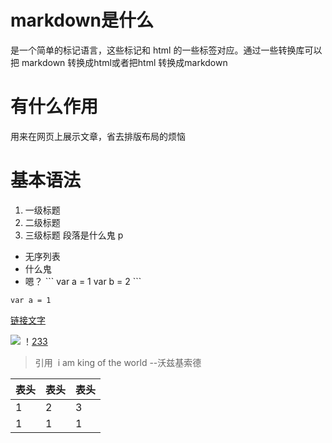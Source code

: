 # markdown是什么 
是一个简单的标记语言，这些标记和 html 的一些标签对应。通过一些转换库可以把 markdown 转换成html或者把html 转换成markdown
# 有什么作用 
用来在网页上展示文章，省去排版布局的烦恼
# 基本语法
1.  一级标题
2.  二级标题
3.  三级标题
段落是什么鬼 p
- 无序列表
- 什么鬼
- 嗯？
\```
var a = 1
var b = 2
\```

`var a = 1`

[链接文字](http://jirengu.com)

![](http://jirengu.com/imgs/a.png)
！[233](www.233.com)
> 引用  i am king of the world --沃兹基索德

| 表头 | 表头 | 表头 |
| --- | --- | --- |
| 1 | 2| 3 |
| 1 | 1 | 1 |
